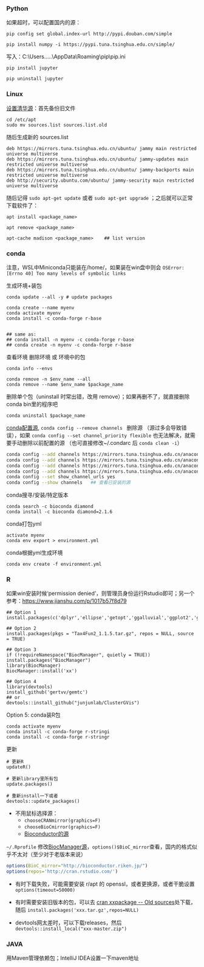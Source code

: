 

### Python

如果超时，可以配置国内的源：
```
pip config set global.index-url http://pypi.douban.com/simple

pip install numpy -i https://pypi.tuna.tsinghua.edu.cn/simple/
```
写入：C:\Users\.....\AppData\Roaming\pip\pip.ini

```
pip install jupyter

pip uninstall jupyter
```

### Linux

[设置清华源](https://mirrors.tuna.tsinghua.edu.cn/help/ubuntu/)：首先备份旧文件
```
cd /etc/apt
sudo mv sources.list sources.list.old
```
随后生成新的 sources.list
```
deb https://mirrors.tuna.tsinghua.edu.cn/ubuntu/ jammy main restricted universe multiverse
deb https://mirrors.tuna.tsinghua.edu.cn/ubuntu/ jammy-updates main restricted universe multiverse
deb https://mirrors.tuna.tsinghua.edu.cn/ubuntu/ jammy-backports main restricted universe multiverse
deb http://security.ubuntu.com/ubuntu/ jammy-security main restricted universe multiverse
```

随后记得 ```sudo apt-get update``` 或者  ```sudo apt-get upgrade``` ；之后就可以正常下载软件了：

```
apt install <package_name>

apt remove <package_name>

apt-cache madison <package_name>    ## list version
```


### conda

注意，WSL中Miniconda只能装在/home/，如果装在win盘中则会 ```OSError: [Errno 40] Too many levels of symbolic links```

生成环境+装包
```
conda update --all -y # update packages

conda create --name myenv
conda activate myenv
conda install -c conda-forge r-base


## same as: 
## conda install -n myenv -c conda-forge r-base
## conda create -n myenv -c conda-forge r-base
```
查看环境 删除环境 或 环境中的包
```
conda info --envs

conda remove -n $env_name --all
conda remove --name $env_name $package_name
```
删除单个包（uninstall 时常出错，改用 remove）；如果再删不了，就直接删除conda bin里的程序吧
```
conda uninstall $package_name
```


[conda配置源](https://help.mirrors.cernet.edu.cn/anaconda/), ```conda config --remove channels ``` 删除源 （源过多会导致错误），如果 ```conda config --set channel_priority flexible``` 也无法解决，就需要手动删除以前配置的源 （也可直接修改~/.condarc 后 ```conda clean -i```）
```bash
conda config --add channels https://mirrors.tuna.tsinghua.edu.cn/anaconda/pkgs/free
conda config --add channels https://mirrors.tuna.tsinghua.edu.cn/anaconda/pkgs/main
conda config --add channels https://mirrors.tuna.tsinghua.edu.cn/anaconda/cloud/conda-forge/
conda config --add channels https://mirrors.tuna.tsinghua.edu.cn/anaconda/cloud/bioconda/
conda config --set show_channel_urls yes
conda config --show channels   ## 查看已安装的源
```


conda搜寻/安装/特定版本
```
conda search -c bioconda diamond 
conda install -c bioconda diamond=2.1.6
```

conda打包yml
```
activate myenv
conda env export > environment.yml
```
conda根据yml生成环境
```
conda env create -f environment.yml
```


### R
如果win安装时候‘permission denied’，则管理员身份运行Rstudio即可；另一个参考：https://www.jianshu.com/p/1017b57f8d79
```
## Option 1
install.packages(c('dplyr','ellipse','getopt','ggalluvial','ggplot2','ggrepel','lubridate','plyr','RColorBrewer','Rmisc','tidyr','vegan','ggpubr','ggsignif','reticulate'),repo='https://mirrors.tuna.tsinghua.edu.cn/CRAN/')

## Option 2
install.packages(pkgs = "Tax4Fun2_1.1.5.tar.gz", repos = NULL, source = TRUE)

## Option 3
if (!requireNamespace("BiocManager", quietly = TRUE))
install.packages("BiocManager")
library(BiocManager)
BiocManager::install('xx')

## Option 4
library(devtools)
install_github('gertvv/gemtc')  
## or
devtools::install_github("junjunlab/ClusterGVis")

```
Option 5: conda装R包
```
conda activate myenv
conda install -c conda-forge r-stringi
conda install -c conda-forge r-stringr
```
更新
```
# 更新R
updateR()

# 更新library里所有包
update.packages()

# 重新install一下或者
devtools::update_packages()
```

* 不用鼠标选择源： 
    - ```chooseCRANmirror(graphics=F)```
    - ```chooseBioCmirror(graphics=F)```
    - [Bioconductor的源](https://www.bioconductor.org/about/mirrors/)


```~/.Rprofile``` 修改[BiocManager源](https://bioconductor.org/about/mirrors/)，```options()$BioC_mirror```查看，国内的格式似乎不太对（至少对于老版本来说）
```R
options(BioC_mirror="http://bioconductor.riken.jp/")
options(repos='http://cran.rstudio.com/')
```

* 有时下载失败，可能需要安装 r/apt 的 openssl，或者更换源，或者干脆设置 ```options(timeout=50000)```

* 有时需要安装旧版本的包，可以去 [cran xxpackage -- Old sources](https://cran.r-project.org/web/packages/pbkrtest/index.html)处下载，随后 ```install.packages('xxx.tar.gz',repos=NULL)```

* devtools网太差时，可以下载releases，然后 ```devtools::install_local("xxx-master.zip")```


### JAVA
用Maven管理依赖包；IntelliJ IDEA设置一下maven地址

